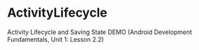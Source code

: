 # ActivityLifecycle
Activity Lifecycle and Saving State DEMO (Android Development Fundamentals, Unit 1: Lesson 2.2)

